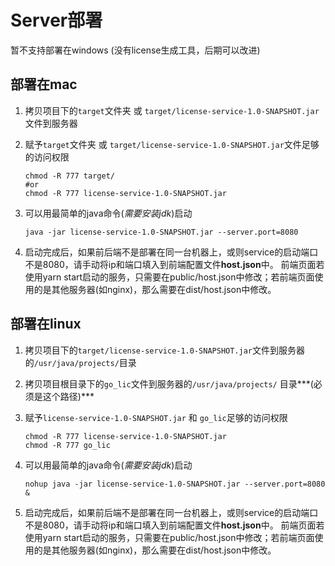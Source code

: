 # Server部署

暂不支持部署在windows (没有license生成工具，后期可以改进)



## 部署在mac

1. 拷贝项目下的`target`文件夹 或 `target/license-service-1.0-SNAPSHOT.jar`文件到服务器

2. 赋予`target`文件夹 或 `target/license-service-1.0-SNAPSHOT.jar`文件足够的访问权限

   ```
   chmod -R 777 target/
   #or
   chmod -R 777 license-service-1.0-SNAPSHOT.jar
   ```

3. 可以用最简单的java命令(*需要安装jdk*)启动

   ```
   java -jar license-service-1.0-SNAPSHOT.jar --server.port=8080
   ```

4. 启动完成后，如果前后端不是部署在同一台机器上，或则service的启动端口不是8080，请手动将ip和端口填入到前端配置文件**host.json**中。 前端页面若使用yarn start启动的服务，只需要在public/host.json中修改；若前端页面使用的是其他服务器(如nginx)，那么需要在dist/host.json中修改。



## 部署在linux

1. 拷贝项目下的`target/license-service-1.0-SNAPSHOT.jar`文件到服务器的`/usr/java/projects/`目录

2. 拷贝项目根目录下的`go_lic`文件到服务器的`/usr/java/projects/` 目录***(必须是这个路径)***

3. 赋予`license-service-1.0-SNAPSHOT.jar` 和 `go_lic`足够的访问权限

   ```
   chmod -R 777 license-service-1.0-SNAPSHOT.jar
   chmod -R 777 go_lic
   ```

4. 可以用最简单的java命令(*需要安装jdk*)启动

   ```
   nohup java -jar license-service-1.0-SNAPSHOT.jar --server.port=8080 & 
   ```

5. 启动完成后，如果前后端不是部署在同一台机器上，或则service的启动端口不是8080，请手动将ip和端口填入到前端配置文件**host.json**中。 前端页面若使用yarn start启动的服务，只需要在public/host.json中修改；若前端页面使用的是其他服务器(如nginx)，那么需要在dist/host.json中修改。